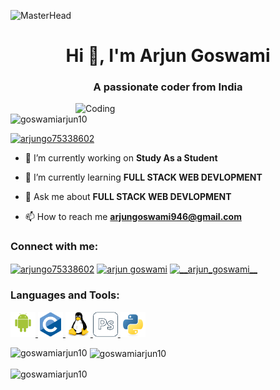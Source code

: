 

![MasterHead](https://1.bp.blogspot.com/-7A4WynwLsMw/XbBpCXG8fHI/AAAAAAAAMt4/uOa1bpLskYgrwGbllhSu2SDj_Mig8SXJQCLcBGAsYHQ/s1600/2000_600px.gif)
<h1 align="center">Hi 👋, I'm Arjun Goswami</h1>
<h3 align="center">A passionate coder from India</h3>
<img align="right" alt="Coding" width="400" src="[https://camo.githubusercontent.com/40165a147c3dcea0fa1db780bb533fc5f98546ccfb9d5d05ddb2f429277f5348/68747470733a2f2f616e616c7974696373696e6469616d61672e636f6d2f77702d636f6e74656e742f75706c6f6164732f323031382f31322f646576656c6f7065722d6472696262626c652e676966](https://www.google.com/url?sa=i&url=https%3A%2F%2Fxenforo.com%2Fcommunity%2Fthreads%2Fhow-to-embed-a-tenor-gif.225840%2F&psig=AOvVaw2GEn0Y2PQz8cskjHUedbFl&ust=1733080541983000&source=images&cd=vfe&opi=89978449&ved=0CBMQjRxqFwoTCKD7_6PihIoDFQAAAAAdAAAAABAE)">

<p align="left"> <img src="https://komarev.com/ghpvc/?username=goswamiarjun10&label=Profile%20views&color=0e75b6&style=flat" alt="goswamiarjun10" /> </p>

<p align="left"> <a href="https://twitter.com/arjungo75338602" target="blank"><img src="https://img.shields.io/twitter/follow/arjungo75338602?logo=twitter&style=for-the-badge" alt="arjungo75338602" /></a> </p>

- 🔭 I’m currently working on **Study As a Student**

- 🌱 I’m currently learning **FULL STACK WEB DEVLOPMENT**

- 💬 Ask me about **FULL STACK WEB DEVLOPMENT**

- 📫 How to reach me **arjungoswami946@gmail.com**

<h3 align="left">Connect with me:</h3>
<p align="left">
<a href="https://twitter.com/arjungo75338602" target="blank"><img align="center" src="https://raw.githubusercontent.com/rahuldkjain/github-profile-readme-generator/master/src/images/icons/Social/twitter.svg" alt="arjungo75338602" height="30" width="40" /></a>
<a href="https://linkedin.com/in/arjun goswami" target="blank"><img align="center" src="https://raw.githubusercontent.com/rahuldkjain/github-profile-readme-generator/master/src/images/icons/Social/linked-in-alt.svg" alt="arjun goswami" height="30" width="40" /></a>
<a href="https://instagram.com/__arjun_goswami__" target="blank"><img align="center" src="https://raw.githubusercontent.com/rahuldkjain/github-profile-readme-generator/master/src/images/icons/Social/instagram.svg" alt="__arjun_goswami__" height="30" width="40" /></a>
</p>

<h3 align="left">Languages and Tools:</h3>
<p align="left"> <a href="https://developer.android.com" target="_blank" rel="noreferrer"> <img src="https://raw.githubusercontent.com/devicons/devicon/master/icons/android/android-original-wordmark.svg" alt="android" width="40" height="40"/> </a> <a href="https://www.cprogramming.com/" target="_blank" rel="noreferrer"> <img src="https://raw.githubusercontent.com/devicons/devicon/master/icons/c/c-original.svg" alt="c" width="40" height="40"/> </a> <a href="https://www.linux.org/" target="_blank" rel="noreferrer"> <img src="https://raw.githubusercontent.com/devicons/devicon/master/icons/linux/linux-original.svg" alt="linux" width="40" height="40"/> </a> <a href="https://www.photoshop.com/en" target="_blank" rel="noreferrer"> <img src="https://raw.githubusercontent.com/devicons/devicon/master/icons/photoshop/photoshop-line.svg" alt="photoshop" width="40" height="40"/> </a> <a href="https://www.python.org" target="_blank" rel="noreferrer"> <img src="https://raw.githubusercontent.com/devicons/devicon/master/icons/python/python-original.svg" alt="python" width="40" height="40"/> </a> </p>

<p><img align="left" src="https://github-readme-stats.vercel.app/api/top-langs?username=goswamiarjun10&show_icons=true&locale=en&layout=compact" alt="goswamiarjun10" /></p>

<p>&nbsp;<img align="center" src="https://github-readme-stats.vercel.app/api?username=goswamiarjun10&show_icons=true&locale=en" alt="goswamiarjun10" /></p>

<p><img align="center" src="https://github-readme-streak-stats.herokuapp.com/?user=goswamiarjun10&" alt="goswamiarjun10" /></p>
